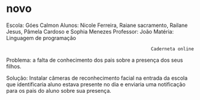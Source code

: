 # novo
Escola: Góes Calmon 
Alunos: Nicole Ferreira, Raiane sacramento, Railane Jesus, Pâmela Cardoso e Sophia Menezes 
Professor: João 
Matéria: Linguagem de programação
            
                                                          Caderneta online

Problema: a falta de conhecimento dos pais sobre a presença dos seus filhos.

Solução: Instalar câmeras de reconhecimento facial na entrada da escola que identificaria aluno estava presente no dia e enviaria uma notificação para os pais do aluno sobre sua presença. 
